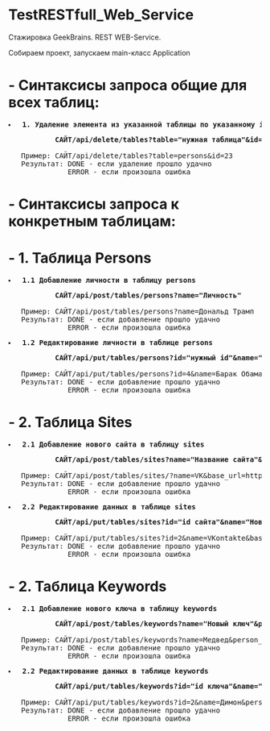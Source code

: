 # TestRESTfull_Web_Service
Стажировка GeekBrains. REST WEB-Service.

Собираем проект, запускаем main-класс Application

# - Синтаксисы запроса общие для всех таблиц:
<pre><b><li> 1. Удаление элемента из указанной таблицы по указанному id</li></b></pre>
<pre><b>           САЙТ/api/delete/tables?table="нужная таблица"&id="нужное id"</b>

   Пример: САЙТ/api/delete/tables?table=persons&id=23
   Результат: DONE - если удаление прошло удачно
              ERROR - если произошла ошибка</pre>

# - Синтаксисы запроса к конкретным таблицам:
# -             1. Таблица Persons
<pre><b><li> 1.1 Добавление личности в таблицу persons</li></b></pre>
<pre><b>           САЙТ/api/post/tables/persons?name="Личность"</b>

   Пример: САЙТ/api/post/tables/persons?name=Дональд Трамп
   Результат: DONE - если добавление прошло удачно
              ERROR - если произошла ошибка</pre>
              
<pre><b><li> 1.2 Редактирование личности в таблице persons</li></b></pre>
<pre><b>           САЙТ/api/put/tables/persons?id="нужный id"&name="Новое имя"</b>

   Пример: САЙТ/api/put/tables/persons?id=4&name=Барак Обама
   Результат: DONE - если добавление прошло удачно
              ERROR - если произошла ошибка</pre>
# -             2. Таблица Sites
<pre><b><li> 2.1 Добавление нового сайта в таблицу sites</li></b></pre>
<pre><b>           САЙТ/api/post/tables/sites?name="Название сайта"&base_url="Ссылка на сайт"</b>

   Пример: САЙТ/api/post/tables/sites/?name=VK&base_url=http://vk.com
   Результат: DONE - если добавление прошло удачно
              ERROR - если произошла ошибка</pre>
              
<pre><b><li> 2.2 Редактирование данных в таблице sites</li></b></pre>
<pre><b>           САЙТ/api/put/tables/sites?id="id сайта"&name="Новое название сайта"&base_url="Новая ссылка на сайт"</b>

   Пример: САЙТ/api/put/tables/sites?id=2&name=VKontakte&base_url=http://vkontakte.ru
   Результат: DONE - если добавление прошло удачно
              ERROR - если произошла ошибка</pre>
# -             2. Таблица Keywords
<pre><b><li> 2.1 Добавление нового ключа в таблицу keywords</li></b></pre>
<pre><b>           САЙТ/api/post/tables/keywords?name="Новый ключ"&person_id="id личности к которой привязать ключ"</b>

   Пример: САЙТ/api/post/tables/keywords?name=Медвед&person_id=3
   Результат: DONE - если добавление прошло удачно
              ERROR - если произошла ошибка</pre>
              
<pre><b><li> 2.2 Редактирование данных в таблице keywords</li></b></pre>
<pre><b>           САЙТ/api/put/tables/keywords?id="id ключа"&name="Новое название ключа"&person_id="id личности к которой привязать ключ"</b>

   Пример: САЙТ/api/put/tables/keywords?id=2&name=Димон&person_id=3
   Результат: DONE - если добавление прошло удачно
              ERROR - если произошла ошибка</pre>


